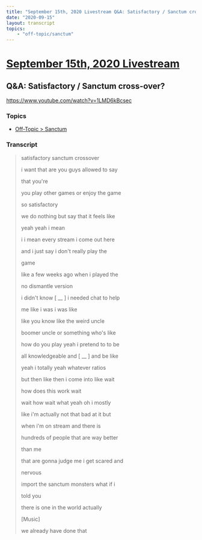 ```yaml
---
title: "September 15th, 2020 Livestream Q&A: Satisfactory / Sanctum cross-over?"
date: "2020-09-15"
layout: transcript
topics:
    - "off-topic/sanctum"
---
```

# [September 15th, 2020 Livestream](../2020-09-15.md)
## Q&A: Satisfactory / Sanctum cross-over?
https://www.youtube.com/watch?v=1LMD6kBcsec

### Topics
* [Off-Topic > Sanctum](../topics/off-topic/sanctum.md)

### Transcript

> satisfactory sanctum crossover
>
> i want that are you guys allowed to say
>
> that you're
>
> you play other games or enjoy the game
>
> so satisfactory
>
> we do nothing but say that it feels like
>
> yeah yeah i mean
>
> i i mean every stream i come out here
>
> and i just say i don't really play the
>
> game
>
> like a few weeks ago when i played the
>
> no dismantle version
>
> i didn't know [ __ ] i needed chat to help
>
> me like i was i was like
>
> like you know like the weird uncle
>
> boomer uncle or something who's like
>
> how do you play yeah i pretend to to be
>
> all knowledgeable and [ __ ] and be like
>
> yeah i totally yeah whatever ratios
>
> but then like then i come into like wait
>
> how does this work wait
>
> wait how wait what yeah oh i mostly
>
> like i'm actually not that bad at it but
>
> when i'm on stream and there is
>
> hundreds of people that are way better
>
> than me
>
> that are gonna judge me i get scared and
>
> nervous
>
> import the sanctum monsters what if i
>
> told you
>
> there is one in the world actually
>
> [Music]
>
> we already have done that
